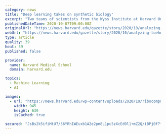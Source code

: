 ```yaml
---
category: news
title: "Deep learning takes on synthetic biology"
excerpt: "Two teams of scientists from the Wyss Institute at Harvard University and the Massachusetts Institute of Technology have devised pathways around this roadblock by going beyond human brains; they developed a set of machine learning algorithms that can analyze reams of RNA-based “toehold” sequences and predict which ones will be most effective at sensing and responding to a desired target sequence."
publishedDateTime: 2020-10-07T09:00:00Z
originalUrl: "https://news.harvard.edu/gazette/story/2020/10/analyzing-toehold-sequences-for-synthetic-biology/"
webUrl: "https://news.harvard.edu/gazette/story/2020/10/analyzing-toehold-sequences-for-synthetic-biology/"
type: article
quality: 39
heat: 39
published: false

provider:
  name: Harvard Medical School
  domain: harvard.edu

topics:
  - Machine Learning
  - AI

images:
  - url: "https://news.harvard.edu/wp-content/uploads/2020/10/ribocomputing_H_2500-945x630.jpg"
    width: 945
    height: 630
    isCached: true

secured: "JsBs2k5ifiMtU7/36YRhIWEuxb1A2e2pn8L1pu5zXcEd0l1+mZ2Q/iBPj0f7f3br6wEY7b/f79zU8dieSvruDnrFaHvNzfmUEU3kRp35G1b287qyQ4NuQCw5fXTP9JZ+LBBA2QzOm57ULPUQuYszqqtxwMqpM16lstmF06MxXOoyxdJl4AkoN/Lfez99XuvryI4cZGajnMrWURkr1YhiQ2iG1Q0fzRsgPFfKTiAZkXRcclQEPT/SJJkBvKWSD6ayOVmI7jJsZFKqBl7RaXy0GhbOoP6Pzh++z4LhttjIyD1qGvuSk7LZEUD2IsH2sjZJIFJ6EwN0LrRAYTmKMMuuqMZIJj0YArsqLnhpns6EeVA=;foUB5i/2wUA58ap5/5L3Ig=="
---
```


